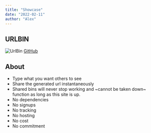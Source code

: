 ```yaml
---
title: "Showcase"
date: "2022-02-11"
author: "Alex"
---
```


## URLBIN
![UrlBin](/img/UrlBin.png)
[GitHub](https://github.com/nalexcastaneda/urlbin/)

## About
- Type what you want others to see
- Share the generated url instantaneously
- Shared bins will never stop working and ~cannot be taken down~ function as
  long as this site is up.
- No dependencies
- No signups
- No tracking
- No hosting
- No cost
- No commitment
